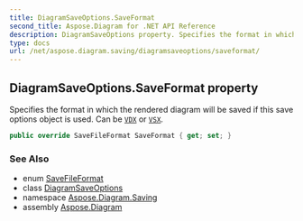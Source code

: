 ```yaml
---
title: DiagramSaveOptions.SaveFormat
second_title: Aspose.Diagram for .NET API Reference
description: DiagramSaveOptions property. Specifies the format in which the rendered diagram will be saved if this save options object is used. Can be VDX or VSX
type: docs
url: /net/aspose.diagram.saving/diagramsaveoptions/saveformat/
---
```

## DiagramSaveOptions.SaveFormat property

Specifies the format in which the rendered diagram will be saved if this save options object is used. Can be [`VDX`](../../../aspose.diagram/savefileformat/) or [`VSX`](../../../aspose.diagram/savefileformat/).

```csharp
public override SaveFileFormat SaveFormat { get; set; }
```

### See Also

* enum [SaveFileFormat](../../../aspose.diagram/savefileformat/)
* class [DiagramSaveOptions](../)
* namespace [Aspose.Diagram.Saving](../../diagramsaveoptions/)
* assembly [Aspose.Diagram](../../../)


